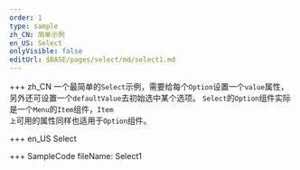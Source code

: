 ```yaml
---
order: 1
type: sample
zh_CN: 简单示例
en_US: Select
onlyVisible: false
editUrl: $BASE/pages/select/md/select1.md
---
```


+++ zh_CN
一个最简单的<Code>Select</Code>示例，需要给每个<Code>Option</Code>设置一个<Code>value</Code>属性，另外还可设置一个<Code>defaultValue</Code>去初始选中某个选项。
<Code>Select</Code>的<Code>Option</Code>组件实际是一个<Code>Menu</Code>的<Code>Item</Code>组件，<Code>Item 上</Code>可用的属性同样也适用于<Code>Option</Code>组件。

+++ en_US
Select

+++ SampleCode
fileName: Select1
